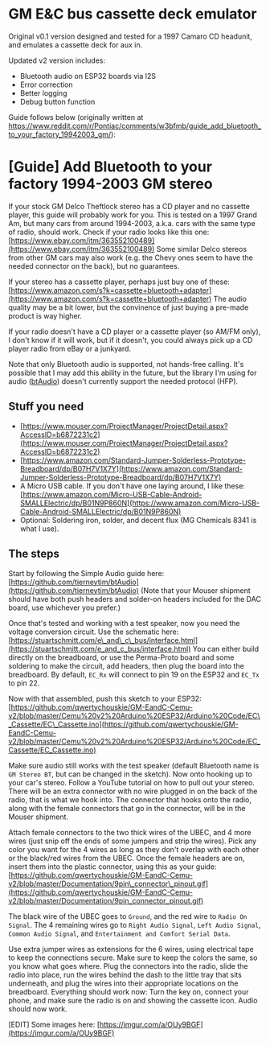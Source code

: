 # GM E&amp;C bus cassette deck emulator

Original v0.1 version designed and tested for a 1997 Camaro CD headunit, and emulates a cassette deck for aux in.

Updated v2 version includes:

 - Bluetooth audio on ESP32 boards via I2S
 - Error correction
 - Better logging
 - Debug button function

Guide follows below (originally written at <https://www.reddit.com/r/Pontiac/comments/w3bfmb/guide_add_bluetooth_to_your_factory_19942003_gm/>):

# \[Guide\] Add Bluetooth to your factory 1994-2003 GM stereo 

If your stock GM Delco Theftlock stereo has a CD player and no cassette player, this guide will probably work for you.  This is tested on a 1997 Grand Am, but many cars from around 1994-2003, a.k.a. cars with the same type of radio, should work.  Check if your radio looks like this one: [https://www.ebay.com/itm/363552100489](https://www.ebay.com/itm/363552100489)  Some similar Delco stereos from other GM cars may also work (e.g. the Chevy ones seem to have the needed connector on the back), but no guarantees.

If your stereo has a cassette player, perhaps just buy one of these: [https://www.amazon.com/s?k=cassette+bluetooth+adapter](https://www.amazon.com/s?k=cassette+bluetooth+adapter)  The audio quality may be a bit lower, but the convinence of just buying a pre-made product is way higher.

If your radio doesn't have a CD player or a cassette player (so AM/FM only), I don't know if it will work, but if it doesn't, you could always pick up a CD player radio from eBay or a junkyard.

Note that only Bluetooth audio is supported, not hands-free calling.  It's possible that I may add this ability in the future, but the library I'm using for audio ([btAudio](https://github.com/tierneytim/btAudio)) doesn't currently support the needed protocol (HFP).

## Stuff you need

* [https://www.mouser.com/ProjectManager/ProjectDetail.aspx?AccessID=b6872231c2](https://www.mouser.com/ProjectManager/ProjectDetail.aspx?AccessID=b6872231c2)
* [https://www.amazon.com/Standard-Jumper-Solderless-Prototype-Breadboard/dp/B07H7V1X7Y](https://www.amazon.com/Standard-Jumper-Solderless-Prototype-Breadboard/dp/B07H7V1X7Y)
* A Micro USB cable.  If you don't have one laying around, I like these: [https://www.amazon.com/Micro-USB-Cable-Android-SMALLElectric/dp/B01N9P860N](https://www.amazon.com/Micro-USB-Cable-Android-SMALLElectric/dp/B01N9P860N)
* Optional: Soldering iron, solder, and decent flux (MG Chemicals 8341 is what I use).

## The steps

Start by following the Simple Audio guide here: [https://github.com/tierneytim/btAudio](https://github.com/tierneytim/btAudio)  (Note that your Mouser shipment should have both push headers and solder-on headers included for the DAC board, use whichever you prefer.)

Once that's tested and working with a test speaker, now you need the voltage conversion circuit.  Use the schematic here: [https://stuartschmitt.com/e\_and\_c\_bus/interface.html](https://stuartschmitt.com/e_and_c_bus/interface.html)  You can either build directly on the breadboard, or use the Perma-Proto board and some soldering to make the circuit, add headers, then plug the board into the breadboard.  By default, `EC_Rx` will connect to pin 19 on the ESP32 and `EC_Tx` to pin 22.

Now with that assembled, push this sketch to your ESP32: [https://github.com/qwertychouskie/GM-EandC-Cemu-v2/blob/master/Cemu%20v2%20Arduino%20ESP32/Arduino%20Code/EC\_Cassette/EC\_Cassette.ino](https://github.com/qwertychouskie/GM-EandC-Cemu-v2/blob/master/Cemu%20v2%20Arduino%20ESP32/Arduino%20Code/EC_Cassette/EC_Cassette.ino)

Make sure audio still works with the test speaker (default Bluetooth name is `GM Stereo BT`, but can be changed in the sketch).  Now onto hooking up to your car's stereo.  Follow a YouTube tutorial on how to pull out your stereo.  There will be an extra connector with no wire plugged in on the back of the radio, that is what we hook into.  The connector that hooks onto the radio, along with the female connectors that go in the connector, will be in the Mouser shipment.

Attach female connectors to the two thick wires of the UBEC, and 4 more wires (just snip off the ends of some jumpers and strip the wires).  Pick any color you want for the 4 wires as long as they don't overlap with each other or the black/red wires from the UBEC.  Once the female headers are on, insert them into the plastic connector, using this as your guide: [https://github.com/qwertychouskie/GM-EandC-Cemu-v2/blob/master/Documentation/9pin\_connector\_pinout.gif](https://github.com/qwertychouskie/GM-EandC-Cemu-v2/blob/master/Documentation/9pin_connector_pinout.gif)

The black wire of the UBEC goes to `Ground`, and the red wire to `Radio On Signal`.  The 4 remaining wires go to `Right Audio Signal`, `Left Audio Signal`, `Common Audio Signal`, and `Entertainment and Comfort Serial Data`.

Use extra jumper wires as extensions for the 6 wires, using electrical tape to keep the connections secure.  Make sure to keep the colors the same, so you know what goes where.  Plug the connectors into the radio, slide the radio into place, run the wires behind the dash to the little tray that sits underneath, and plug the wires into their appropriate locations on the breadboard.  Everything should work now: Turn the key on, connect your phone, and make sure the radio is on and showing the cassette icon.  Audio should now work.

\[EDIT\] Some images here: [https://imgur.com/a/OUy9BGF](https://imgur.com/a/OUy9BGF)
